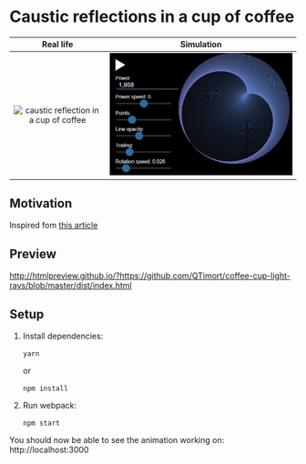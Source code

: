# Caustic reflections in a cup of coffee

Real life             |  Simulation
:-------------------------:|:-------------------------:
![caustic reflection in a cup of coffee](http://www.antoniosiber.org/bruno_pauns_caustic/kaustika_salica_1.jpg)  |  ![caustic reflection in javascript](./img/preview-1.jpg)

## Motivation
Inspired fom [this article](http://lacim.uqam.ca/~plouffe/cercles/circles.html)

## Preview
http://htmlpreview.github.io/?https://github.com/QTimort/coffee-cup-light-rays/blob/master/dist/index.html

## Setup
1.  Install dependencies:

        yarn

    or

        npm install

2.  Run webpack:

        npm start

You should now be able to see the animation working on: http://localhost:3000
